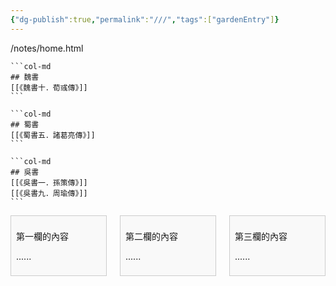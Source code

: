 ```yaml
---
{"dg-publish":true,"permalink":"///","tags":["gardenEntry"]}
---
```


/notes/home.html

````col 
```col-md 
## 魏書 
[[《魏書十．荀彧傳》]]
``` 

```col-md 
## 蜀書 
[[《蜀書五．諸葛亮傳》]]
``` 

```col-md 
## 吳書
[[《吳書一．孫策傳》]]
[[《吳書九．周瑜傳》]]
``` 
````

<div class="columns">
  <div class="column">
    <p>第一欄的內容</p>
    <p>......</p>
  </div>
  <div class="column">
    <p>第二欄的內容</p>
    <p>......</p>
  </div>
  <div class="column">
    <p>第三欄的內容</p>
    <p>......</p>
  </div>
</div>

<style>
.columns {
  display: grid;
  grid-template-columns: 1fr 1fr 1fr; /* 三欄平均分 */
  gap: 1rem; /* 欄與欄之間的間距 */
}

.column {
  /* 可選：讓每欄內文排版更舒適 */
  padding: 0.5rem;
  background: #f9f9f9;
  border: 1px solid #ccc;
}
</style>
